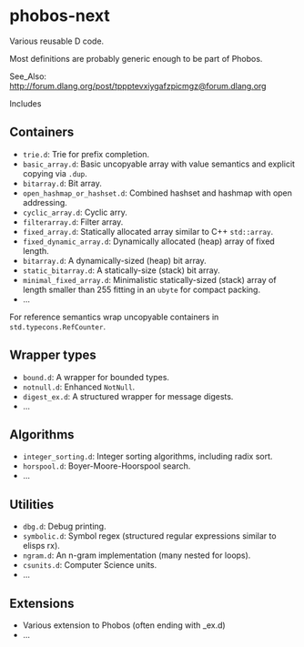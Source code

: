 # phobos-next

Various reusable D code.

Most definitions are probably generic enough to be part of Phobos.

See_Also: http://forum.dlang.org/post/tppptevxiygafzpicmgz@forum.dlang.org

Includes

## Containers
- `trie.d`: Trie for prefix completion.
- `basic_array.d`: Basic uncopyable array with value semantics and explicit
  copying via `.dup`.
- `bitarray.d`: Bit array.
- `open_hashmap_or_hashset.d`: Combined hashset and hashmap with open addressing.
- `cyclic_array.d`: Cyclic arry.
- `filterarray.d`: Filter array.
- `fixed_array.d`: Statically allocated array similar to C++ `std::array`.
- `fixed_dynamic_array.d`: Dynamically allocated (heap) array of fixed length.
- `bitarray.d`: A dynamically-sized (heap) bit array.
- `static_bitarray.d`: A statically-size (stack) bit array.
- `minimal_fixed_array.d`: Minimalistic statically-sized (stack) array of length smaller
than 255 fitting in an `ubyte` for compact packing.
- ...

For reference semantics wrap uncopyable containers in `std.typecons.RefCounter`.

## Wrapper types
- `bound.d`: A wrapper for bounded types.
- `notnull.d`: Enhanced `NotNull`.
- `digest_ex.d`: A structured wrapper for message digests.
- ...

## Algorithms

- `integer_sorting.d`: Integer sorting algorithms, including radix sort.
- `horspool.d`: Boyer-Moore-Hoorspool search.
- ...

## Utilities

- `dbg.d`: Debug printing.
- `symbolic.d`: Symbol regex (structured regular expressions similar to elisps rx).
- `ngram.d`: An n-gram implementation (many nested for loops).
- `csunits.d`: Computer Science units.
- ...

## Extensions
- Various extension to Phobos (often ending with _ex.d)
- ...

